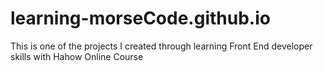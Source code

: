 # learning-morseCode.github.io
This is one of the projects I created through learning Front End developer skills with Hahow Online Course
